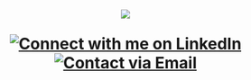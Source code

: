 <h1 align= "center">
   <img src="https://readme-typing-svg.demolab.com?font=Major+Mono+Display&size=50&pause=10000&color=7BF7ED&center=true&vCenter=true&width=1000&height=150&lines=I'm+Shrinivas Kulkarni!">
   

[![Connect with me on LinkedIn](https://img.shields.io/badge/LinkedIn-Connect-blue?style=flat&logo=linkedin&logoColor=white)](https://www.linkedin.com/in/kulkarni-shrinivas/)
[![Contact via Email](https://img.shields.io/badge/Email-Contact-red?style=flat&logo=gmail&logoColor=white)](mailto:kulkarnishrinivas99@gmail.com)

</h1>











